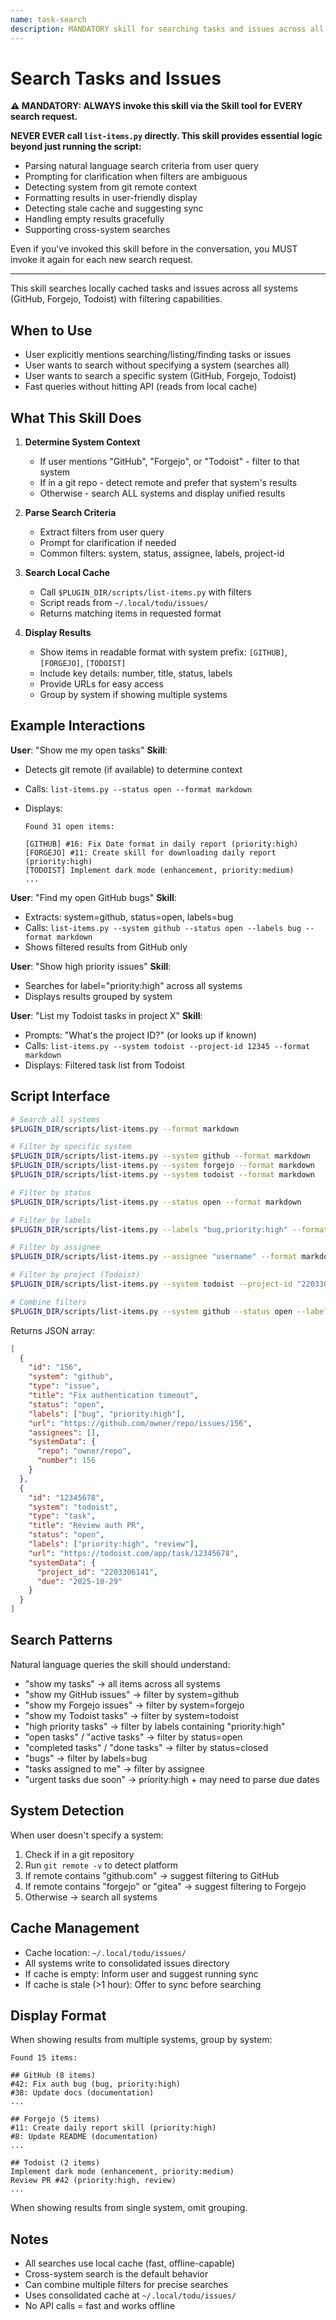 ```yaml
---
name: task-search
description: MANDATORY skill for searching tasks and issues across all systems (GitHub, Forgejo, Todoist). NEVER call scripts/list-items.py directly - ALWAYS use this skill via the Skill tool. Use when user wants to find, list, show, or search tasks/issues. (plugin:core@todu)
---
```


# Search Tasks and Issues

**⚠️ MANDATORY: ALWAYS invoke this skill via the Skill tool for EVERY search request.**

**NEVER EVER call `list-items.py` directly. This skill provides essential logic beyond just running the script:**

- Parsing natural language search criteria from user query
- Prompting for clarification when filters are ambiguous
- Detecting system from git remote context
- Formatting results in user-friendly display
- Detecting stale cache and suggesting sync
- Handling empty results gracefully
- Supporting cross-system searches

Even if you've invoked this skill before in the conversation, you MUST invoke it again for each new search request.

---

This skill searches locally cached tasks and issues across all systems (GitHub, Forgejo, Todoist) with filtering capabilities.

## When to Use

- User explicitly mentions searching/listing/finding tasks or issues
- User wants to search without specifying a system (searches all)
- User wants to search a specific system (GitHub, Forgejo, Todoist)
- Fast queries without hitting API (reads from local cache)

## What This Skill Does

1. **Determine System Context**
   - If user mentions "GitHub", "Forgejo", or "Todoist" - filter to that system
   - If in a git repo - detect remote and prefer that system's results
   - Otherwise - search ALL systems and display unified results

2. **Parse Search Criteria**
   - Extract filters from user query
   - Prompt for clarification if needed
   - Common filters: system, status, assignee, labels, project-id

3. **Search Local Cache**
   - Call `$PLUGIN_DIR/scripts/list-items.py` with filters
   - Script reads from `~/.local/todu/issues/`
   - Returns matching items in requested format

4. **Display Results**
   - Show items in readable format with system prefix: `[GITHUB]`, `[FORGEJO]`, `[TODOIST]`
   - Include key details: number, title, status, labels
   - Provide URLs for easy access
   - Group by system if showing multiple systems

## Example Interactions

**User**: "Show me my open tasks"
**Skill**:

- Detects git remote (if available) to determine context
- Calls: `list-items.py --status open --format markdown`
- Displays:

  ```
  Found 31 open items:

  [GITHUB] #16: Fix Date format in daily report (priority:high)
  [FORGEJO] #11: Create skill for downloading daily report (priority:high)
  [TODOIST] Implement dark mode (enhancement, priority:medium)
  ...
  ```

**User**: "Find my open GitHub bugs"
**Skill**:

- Extracts: system=github, status=open, labels=bug
- Calls: `list-items.py --system github --status open --labels bug --format markdown`
- Shows filtered results from GitHub only

**User**: "Show high priority issues"
**Skill**:

- Searches for label="priority:high" across all systems
- Displays results grouped by system

**User**: "List my Todoist tasks in project X"
**Skill**:

- Prompts: "What's the project ID?" (or looks up if known)
- Calls: `list-items.py --system todoist --project-id 12345 --format markdown`
- Displays: Filtered task list from Todoist

## Script Interface

```bash
# Search all systems
$PLUGIN_DIR/scripts/list-items.py --format markdown

# Filter by specific system
$PLUGIN_DIR/scripts/list-items.py --system github --format markdown
$PLUGIN_DIR/scripts/list-items.py --system forgejo --format markdown
$PLUGIN_DIR/scripts/list-items.py --system todoist --format markdown

# Filter by status
$PLUGIN_DIR/scripts/list-items.py --status open --format markdown

# Filter by labels
$PLUGIN_DIR/scripts/list-items.py --labels "bug,priority:high" --format markdown

# Filter by assignee
$PLUGIN_DIR/scripts/list-items.py --assignee "username" --format markdown

# Filter by project (Todoist)
$PLUGIN_DIR/scripts/list-items.py --system todoist --project-id "2203306141" --format markdown

# Combine filters
$PLUGIN_DIR/scripts/list-items.py --system github --status open --labels bug --format markdown
```

Returns JSON array:

```json
[
  {
    "id": "156",
    "system": "github",
    "type": "issue",
    "title": "Fix authentication timeout",
    "status": "open",
    "labels": ["bug", "priority:high"],
    "url": "https://github.com/owner/repo/issues/156",
    "assignees": [],
    "systemData": {
      "repo": "owner/repo",
      "number": 156
    }
  },
  {
    "id": "12345678",
    "system": "todoist",
    "type": "task",
    "title": "Review auth PR",
    "status": "open",
    "labels": ["priority:high", "review"],
    "url": "https://todoist.com/app/task/12345678",
    "systemData": {
      "project_id": "2203306141",
      "due": "2025-10-29"
    }
  }
]
```

## Search Patterns

Natural language queries the skill should understand:

- "show my tasks" → all items across all systems
- "show my GitHub issues" → filter by system=github
- "show my Forgejo issues" → filter by system=forgejo
- "show my Todoist tasks" → filter by system=todoist
- "high priority tasks" → filter by labels containing "priority:high"
- "open tasks" / "active tasks" → filter by status=open
- "completed tasks" / "done tasks" → filter by status=closed
- "bugs" → filter by labels=bug
- "tasks assigned to me" → filter by assignee
- "urgent tasks due soon" → priority:high + may need to parse due dates

## System Detection

When user doesn't specify a system:

1. Check if in a git repository
2. Run `git remote -v` to detect platform
3. If remote contains "github.com" → suggest filtering to GitHub
4. If remote contains "forgejo" or "gitea" → suggest filtering to Forgejo
5. Otherwise → search all systems

## Cache Management

- Cache location: `~/.local/todu/issues/`
- All systems write to consolidated issues directory
- If cache is empty: Inform user and suggest running sync
- If cache is stale (>1 hour): Offer to sync before searching

## Display Format

When showing results from multiple systems, group by system:

```
Found 15 items:

## GitHub (8 items)
#42: Fix auth bug (bug, priority:high)
#38: Update docs (documentation)
...

## Forgejo (5 items)
#11: Create daily report skill (priority:high)
#8: Update README (documentation)
...

## Todoist (2 items)
Implement dark mode (enhancement, priority:medium)
Review PR #42 (priority:high, review)
...
```

When showing results from single system, omit grouping.

## Notes

- All searches use local cache (fast, offline-capable)
- Cross-system search is the default behavior
- Can combine multiple filters for precise searches
- Uses consolidated cache at `~/.local/todu/issues/`
- No API calls = fast and works offline
